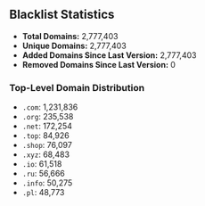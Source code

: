 ## Blacklist Statistics

- **Total Domains:** 2,777,403
- **Unique Domains:** 2,777,403
- **Added Domains Since Last Version:** 2,777,403
- **Removed Domains Since Last Version:** 0

### Top-Level Domain Distribution

-  `.com`: 1,231,836
-  `.org`: 235,538
-  `.net`: 172,254
-  `.top`: 84,926
-  `.shop`: 76,097
-  `.xyz`: 68,483
-  `.io`: 61,518
-  `.ru`: 56,666
-  `.info`: 50,275
-  `.pl`: 48,773
